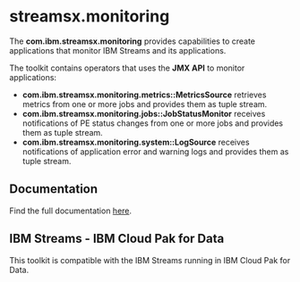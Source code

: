 # streamsx.monitoring

The **com.ibm.streamsx.monitoring** provides capabilities to create applications that monitor IBM Streams and its applications. 

The toolkit contains operators that uses the **JMX API** to monitor applications:
* **com.ibm.streamsx.monitoring.metrics::MetricsSource** retrieves metrics from one or more jobs and provides them as tuple stream.
* **com.ibm.streamsx.monitoring.jobs::JobStatusMonitor** receives notifications of PE status changes from one or more jobs and provides them as tuple stream.
* **com.ibm.streamsx.monitoring.system::LogSource** receives notifications of application error and warning logs and provides them as tuple stream.

## Documentation

Find the full documentation [here](https://ibmstreams.github.io/streamsx.monitoring/).

## IBM Streams - IBM Cloud Pak for Data 

This toolkit is compatible with the IBM Streams running in IBM Cloud Pak for Data.


